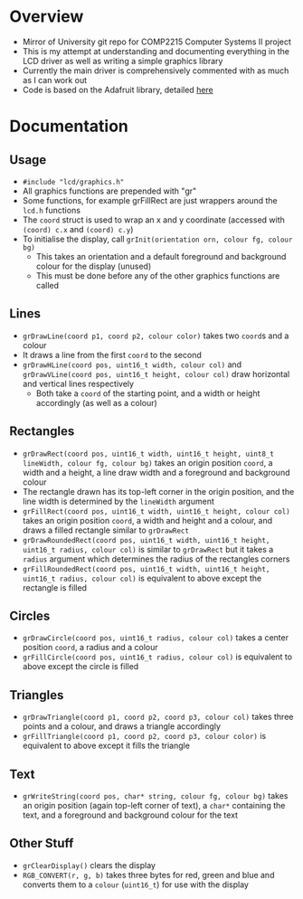 # Overview
- Mirror of University git repo for COMP2215 Computer Systems II project
- This is my attempt at understanding and documenting everything in the LCD driver as well as writing a simple graphics library
- Currently the main driver is comprehensively commented with as much as I can work out
- Code is based on the Adafruit library, detailed [here](http://forum.pjrc.com/threads/26305-Highly-optimized-ILI9341-%28320x240-TFT-color-display%29-library)

# Documentation
## Usage
- `#include "lcd/graphics.h"`
- All graphics functions are prepended with "gr"
- Some functions, for example grFillRect are just wrappers around the `lcd.h` functions
- The `coord` struct is used to wrap an x and y coordinate (accessed with `(coord) c.x` and `(coord) c.y`)
- To initialise the display, call `grInit(orientation orn, colour fg, colour bg)`
  - This takes an orientation and a default foreground and background colour for the display (unused)
  - This must be done before any of the other graphics functions are called

## Lines
- `grDrawLine(coord p1, coord p2, colour color)` takes two `coord`s and a colour
- It draws a line from the first `coord` to the second
- `grDrawHLine(coord pos, uint16_t width, colour col)` and `grDrawVLine(coord pos, uint16_t height, colour col)` draw horizontal and vertical lines respectively
  - Both take a `coord` of the starting point, and a width or height accordingly (as well as a colour)

## Rectangles
- `grDrawRect(coord pos, uint16_t width, uint16_t height, uint8_t lineWidth, colour fg, colour bg)` takes an origin position `coord`, a width and a height, a line draw width and a foreground and background colour
- The rectangle drawn has its top-left corner in the origin position, and the line width is determined by the `lineWidth` argument
- `grFillRect(coord pos, uint16_t width, uint16_t height, colour col)` takes an origin position `coord`, a width and height and a colour, and draws a filled rectangle similar to `grDrawRect`
- `grDrawRoundedRect(coord pos, uint16_t width, uint16_t height, uint16_t radius, colour col)` is similar to `grDrawRect` but it takes a `radius` argument which determines the radius of the rectangles corners
- `grFillRoundedRect(coord pos, uint16_t width, uint16_t height, uint16_t radius, colour col)` is equivalent to above except the rectangle is filled

## Circles
- `grDrawCircle(coord pos, uint16_t radius, colour col)` takes a center position `coord`, a radius and a colour
- `grFillCircle(coord pos, uint16_t radius, colour col)` is equivalent to above except the circle is filled

## Triangles
- `grDrawTriangle(coord p1, coord p2, coord p3, colour col)` takes three points and a colour, and draws a triangle accordingly
- `grFillTriangle(coord p1, coord p2, coord p3, colour color)` is equivalent to above except it fills the triangle

## Text
- `grWriteString(coord pos, char* string, colour fg, colour bg)` takes an origin position (again top-left corner of text), a `char*` containing the text, and a foreground and background colour for the text

## Other Stuff
- `grClearDisplay()` clears the display
- `RGB_CONVERT(r, g, b)` takes three bytes for red, green and blue and converts them to a `colour` (`uint16_t`) for use with the display
